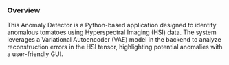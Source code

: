 ### Overview

This Anomaly Detector is a Python-based application designed to identify anomalous tomatoes using Hyperspectral Imaging (HSI) data. The system leverages a Variational Autoencoder (VAE) model in the backend to analyze reconstruction errors in the HSI tensor, highlighting potential anomalies with a user-friendly GUI.
